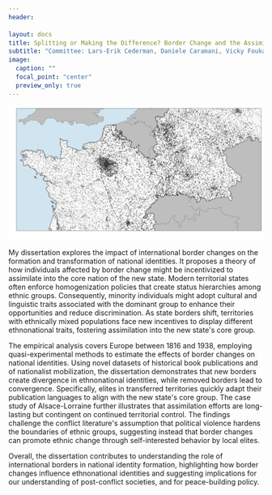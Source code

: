 ```yaml
---
header: 

layout: docs
title: Splitting or Making the Difference? Border Change and the Assimilation of European Elites
subtitle: "Committee: Lars-Erik Cederman, Daniele Caramani, Vicky Fouka"
image:
  caption: ""
  focal_point: "center"
  preview_only: true
---
```


![image](featured.png "Publication places in Germany and France.")

My dissertation explores the impact of international border changes on the formation and transformation of national identities. It proposes a theory of how individuals affected by border change might be incentivized to assimilate into the core nation of the new state. Modern territorial states often enforce homogenization policies that create status hierarchies among ethnic groups. Consequently, minority individuals might adopt cultural and linguistic traits associated with the dominant group to enhance their opportunities and reduce discrimination. As state borders shift, territories with ethnically mixed populations face new incentives to display different ethnonational traits, fostering assimilation into the new state's core group.

The empirical analysis covers Europe between 1816 and 1938, employing quasi-experimental methods to estimate the effects of border changes on national identities. Using novel datasets of historical book publications and of nationalist mobilization, the dissertation demonstrates that new borders create divergence in ethnonational identities, while removed borders lead to convergence. Specifically, elites in transferred territories quickly adapt their publication languages to align with the new state's core group.
The case study of Alsace-Lorraine further illustrates that assimilation efforts are long-lasting but contingent on continued territorial control. The findings challenge the conflict literature's assumption that political violence hardens the boundaries of ethnic groups, suggesting instead that border changes can promote ethnic change through self-interested behavior by local elites.

Overall, the dissertation contributes to understanding the role of international borders in national identity formation, highlighting how border changes influence ethnonational identities and suggesting implications for our understanding of post-conflict societies, and for peace-building policy.
